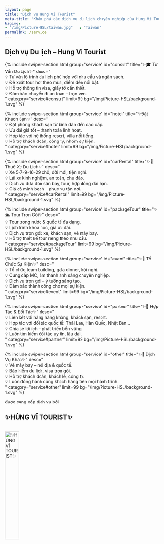 ```yaml
---
layout: page
title: "Dịch vụ Hung Vi Tourist"
meta-title: "Khám phá các dịch vụ du lịch chuyên nghiệp của Hung Vi Tourist"
bigimg:
- "/img/Picture-HSL/taiwan.jpg"   : "Taiwan"
permalink: /service
---
```


<div class="gradient-bg">
  <div class="gradient-text">
    <h2>Dịch vụ Du lịch – Hung Vi Tourist</h2>
  </div>
</div>

<!-- 🎓 Tư vấn du lịch -->
{% include swiper-section.html
  group="service"
  id="consult"
  title="✨🎓 Tư Vấn Du Lịch✨" 
  desc="     
  💡 Tư vấn lộ trình du lịch phù hợp với nhu cầu và ngân sách.<br>
  💡 Đề xuất tour hot theo mùa, điểm đến nổi bật.<br>
  💡 Hỗ trợ thông tin visa, giấy tờ cần thiết.<br>
  💡 Đảm bảo chuyến đi an toàn – trọn vẹn.<br>
  "
  category="service#consult"
  limit=99 
  bg="/img/Picture-HSL/background-1.svg"
%}


<!-- 🏨 Đặt khách sạn -->
{% include swiper-section.html
  group="service"
  id="hotel"
  title="✨Đặt Khách Sạn✨" 
  desc="     
  💡 Đặt phòng khách sạn từ bình dân đến cao cấp.<br>
  💡 Ưu đãi giá tốt – thanh toán linh hoạt.<br>
  💡 Hợp tác với hệ thống resort, villa nổi tiếng.<br>
  💡 Hỗ trợ khách đoàn, công ty, nhóm sự kiện.<br>
  "
  category="service#hotel"
  limit=99 
  bg="/img/Picture-HSL/background-1.svg"
%}


<!-- 🚐 Thuê xe du lịch -->
{% include swiper-section.html
  group="service"
  id="carRental"
  title="✨🚐 Thuê Xe Du Lịch✨" 
  desc="     
  💡 Xe 5-7-9-16-29 chỗ, đời mới, tiện nghi.<br>
  💡 Lái xe kinh nghiệm, an toàn, chu đáo.<br>
  💡 Dịch vụ đưa đón sân bay, tour, hợp đồng dài hạn.<br>
  💡 Giá cả minh bạch – phục vụ tận nơi.<br>
  "
  category="service#carRental"
  limit=99 
  bg="/img/Picture-HSL/background-1.svg"
%}


<!-- 🛳️ Tour trọn gói -->

{% include swiper-section.html
  group="service"
  id="packageTour"
  title="✨🛳️ Tour Trọn Gói✨" 
  desc="     
  💡 Tour trong nước & quốc tế đa dạng.<br>
  💡 Lịch trình khoa học, giá ưu đãi.<br>
  💡 Dịch vụ trọn gói: xe, khách sạn, vé máy bay.<br>
  💡 Hỗ trợ thiết kế tour riêng theo nhu cầu.<br>
  "
  category="service#packageTour"
  limit=99 
  bg="/img/Picture-HSL/background-1.svg"
%}


<!-- 🎉 Tổ chức sự kiện -->
{% include swiper-section.html
  group="service"
  id="event"
  title="✨🎉 Tổ Chức Sự Kiện✨" 
  desc="     
  💡 Tổ chức team building, gala dinner, hội nghị.<br>
  💡 Cung cấp MC, âm thanh ánh sáng chuyên nghiệp.<br>
  💡 Dịch vụ trọn gói – ý tưởng sáng tạo.<br>
  💡 Đảm bảo thành công cho mọi sự kiện.<br>
  "
  category="service#event"
  limit=99 
  bg="/img/Picture-HSL/background-1.svg"
%}


<!-- 🤝 Hợp tác & đối tác -->
{% include swiper-section.html
  group="service"
  id="partner"
  title="✨🤝 Hợp Tác & Đối Tác✨" 
  desc="     
  💡 Liên kết với hãng hàng không, khách sạn, resort.<br>
  💡 Hợp tác với đối tác quốc tế: Thái Lan, Hàn Quốc, Nhật Bản...<br>
  💡 Chia sẻ lợi ích – phát triển bền vững.<br>
  💡 Luôn tìm kiếm đối tác uy tín, lâu dài.<br>
  "
  category="service#partner"
  limit=99 
  bg="/img/Picture-HSL/background-1.svg"
%}


<!-- 🛒 Dịch vụ khác -->
{% include swiper-section.html
  group="service"
  id="other"
  title="✨🛒 Dịch Vụ Khác✨" 
  desc="     
  💡 Vé máy bay – nội địa & quốc tế.<br>
  💡 Bảo hiểm du lịch, visa trọn gói.<br>
  💡 Hỗ trợ khách đoàn, khách lẻ, công ty.<br>
  💡 Luôn đồng hành cùng khách hàng trên mọi hành trình.<br>
  "
  category="service#other"
  limit=99 
  bg="/img/Picture-HSL/background-1.svg"
%}


<!-- Layer 4 -->

<div class="gradient-bg">
  <div class="gradient-text">
    <P>được cung cấp dịch vụ bởi</P><h2>✨HÙNG VĨ TOURIST✨</h2>
    <br>
    <div class="text-center">
      <a target="_blank" rel="noopener" href="/" class="project-link" title="✨HÙNG VĨ TOURIST✨">
        <img src="{{ site.baseurl }}/img/Picture-HSL/logo-trans.png" class="img-rounded" loading="lazy" alt="✨HÙNG VĨ TOURIST✨" width="30%" />
      </a>
    </div>
  </div>
</div>

